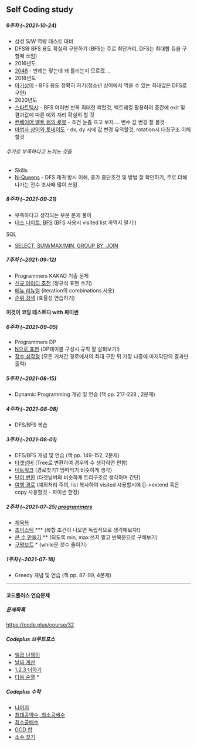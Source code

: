 ## Self Coding study

##### 9주차 (~2021-10-24)
- 삼성 S/W 역량 테스트 대비
- DFS와 BFS 용도 확실히 구분하기 (BFS는 주로 최단거리, DFS는 최대합 등을 구할때 쓰임)
- 2016년도
- [2048](https://www.acmicpc.net/problem/12100) - 반례는 맞는데 왜 틀리는지 모르겠...,
- 2018년도
- [아기상어](https://www.acmicpc.net/problem/16236) - BFS 용도 정확히 하기(청소년 상어에서 먹을 수 있는 최대값은 DFS로 구현)
- 2020년도
- [스타트택시](https://www.acmicpc.net/problem/19238) - BFS 여러번 반복 최대한 피할것, 백트래킹 활용하여 중간에 exit 및 결과값에 따른 예외 처리 확실히 할 것
- [컨베이어 벨트 위의 로봇](https://www.acmicpc.net/problem/20055) - 조건 눈좀 뜨고 보자.... 변수 값 변경 잘 볼것
- [마법사 상어와 토네이도](https://www.acmicpc.net/problem/20057) - dx, dy 시에 값 변경 유의할것, rotation시 대칭구조 이해할것

###### 추가로 부족하다고 느끼느 것들
- Skills
- [N-Queens](https://www.acmicpc.net/problem/9663) - DFS 재귀 방시 이해, 중가 중단조건 및 방법 잘 확인하기, 주로 더해 나가는 전수 조사때 많이 쓰임

##### 8주차 (~2021-09-21)
- 부족하다고 생각되는 부분 문제 풀이
- [데스 나이트, BFS](https://www.acmicpc.net/problem/16948)
  (BFS 사용시 visited list 까먹지 말기!)
  
SQL
- [SELECT, SUM/MAX/MIN, GROUP BY, JOIN](https://programmers.co.kr/learn/challenges)

##### 7주차 (~2021-09-12)
- Programmers KAKAO 기출 문제
- [신규 아이디 추천](https://programmers.co.kr/learn/courses/30/lessons/72410)
  (정규식 표현 쓰기)
- [메뉴 리뉴얼](https://programmers.co.kr/learn/courses/30/lessons/72411)
  (iteration의 combinations 사용)
- [순위 검색](https://programmers.co.kr/learn/courses/30/lessons/72412)
  (효율성 연습하기)
#### 이것이 코딩 테스트다 with 파이썬
##### 6주차 (~2021-09-05)
- Programmers DP
- [N으로 표현](https://programmers.co.kr/learn/courses/30/lessons/42895)
  (DP테이블 구성시 규칙 잘 살펴보기!)
- [정수 삼각형](https://programmers.co.kr/learn/courses/30/lessons/43105)
  (모든 거쳐간 경로에서의 최대 구한 뒤 가장 나중에 마지막단의 결과만 출력)

##### 5주차 (~2021-08-15)
- Dynamic Programming 개념 및 연습 (책 pp. 217-228 , 2문제)

##### 4주차 (~2021-08-08)
- DFS/BFS 복습

##### 3주차 (~2021-08-01)
- DFS/BFS 개념 및 연습 (책 pp. 149-152, 2문제)
- [타겟넘버](https://programmers.co.kr/learn/courses/30/lessons/43165)
  (Tree로 변환하여 경우의 수 생각하면 편함)
- [네트워크](https://programmers.co.kr/learn/courses/30/lessons/43162)
  (경로찾기? 땅따먹기 비슷하게 생각)
- [단어 변환](https://programmers.co.kr/learn/courses/30/lessons/43163)
  (타겟넘버와 비슷하게 트리구조로 생각하며 간단)
- [여행 경로](https://programmers.co.kr/learn/courses/30/lessons/43164)
  (예외처리 주의, list 복사하여 visited 사용할시에 []->extend 혹은 copy 사용할것 - 파이썬 한정)

##### 2주차 (~2021-07-25) [programmers](https://programmers.co.kr/learn/courses/30/parts/12244)
- [체육복](https://programmers.co.kr/learn/courses/30/lessons/42862)
- [조이스틱](https://programmers.co.kr/learn/courses/30/lessons/42860) ***
  (복합 조건이 나오면 독립적으로 생각해보자!)
- [큰 수 만들기](https://programmers.co.kr/learn/courses/30/lessons/42883) **
  (되도록 min, max 쓰지 말고 반복문으로 구해보기)
- [구명보트](https://programmers.co.kr/learn/courses/30/lessons/42885) *
  (while문 갯수 줄이기)

##### 1주차 (~2021-07-18)
- Greedy 개념 및 연습 (책 pp. 87-99, 4문제)
 
--------

#### 코드플러스 연습문제
##### 문제목록
https://code.plus/course/32

##### Codeplus 브루트포스

- [일곱 난쟁이](https://www.acmicpc.net/problem/2309)
- [날짜 계산](https://www.acmicpc.net/problem/1476)
- [1,2,3 더하기](https://www.acmicpc.net/problem/9095)
- [다음 순열](https://www.acmicpc.net/problem/10972) *

##### Codeplus 수학

- [나머지](https://www.acmicpc.net/problem/10430)
- [최대공약수, 최소공배수](https://www.acmicpc.net/problem/2609)
- [최소공배수](https://www.acmicpc.net/problem/1934)
- [GCD 합](https://www.acmicpc.net/problem/9613)
- [소수 찾기](https://www.acmicpc.net/problem/1978)
